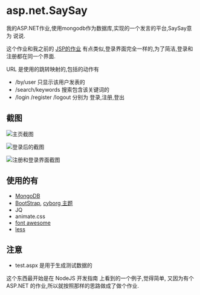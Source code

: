<!-- title: 我的ASP.NET作业, 说说 -->
<!-- tag: java, jsp -->
<!-- date: 2013/12/20 -->
<!-- state: published -->
<!-- link: asp.net.SaySay -->

asp.net.SaySay
==============

我的ASP.NET作业,使用mongodb作为数据库,实现的一个发言的平台,SaySay意为 说说.

这个作业和我之前的 [JSP的作业](https://github.com/WenerLove/java.blog)
有点类似,登录界面完全一样的,为了简洁,登录和注册都在同一个界面.

URL 是使用的跳转映射的,包括的动作有

* /by/user 只显示该用户发表的
* /search/keywords 搜索包含该关键词的
* /login /register /logout 分别为 登录,注册,登出
 
<!-- more -->

截图
----

![](https://raw.github.com/WenerLove/asp.net.SaySay/master/screenshot_index.png "主页截图")

![](https://raw.github.com/WenerLove/asp.net.SaySay/master/screenshot_loggedin.png "登录后的截图")

![](https://raw.github.com/WenerLove/asp.net.SaySay/master/screenshot_login_and_register.png "注册和登录界面截图")

使用的有
--------

* [MongoDB](http://mongodb.org)
* [BootStrap](http://getbootstrap.com/), [cyborg 主题](http://bootswatch.com/cyborg/)
* JQ
* animate.css
* [font awesome](http://fontawesome.io/)
* [less](http://lesscss.org/)

注意
----

* test.aspx 是用于生成测试数据的

这个东西最开始是在 NodeJS 开发指南 上看到的一个例子,觉得简单,
又因为有个 ASP.NET 的作业,所以就按照那样的思路做成了做个作业.
